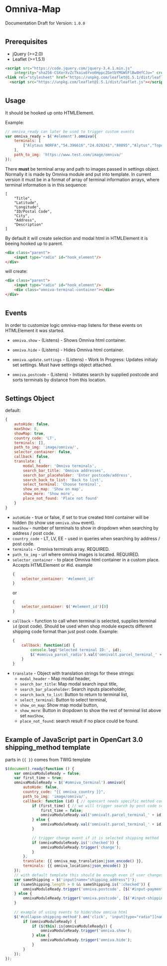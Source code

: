 # Omniva-Map

Documentation Draft for Version: `1.0.0`

#

## Prerequisites

- jQuery (>=2.0)
- Leaflet (>=1.5.1)

```html
<script src="https://code.jquery.com/jquery-3.4.1.min.js"
    integrity="sha256-CSXorXvZcTkaix6Yvo6HppcZGetbYMGWSFlBw8HfCJo=" crossorigin="anonymous"></script>
<link rel="stylesheet" href="https://unpkg.com/leaflet@1.5.1/dist/leaflet.css" />
  <script src="https://unpkg.com/leaflet@1.5.1/dist/leaflet.js"></script>
```

#

## Usage

It should be hooked up onto HTMLElement.

Example:
```js
// omniva_ready can later be used to trigger custom events
var omniva_ready = $('#element').omniva({
	terminals: [
		["Alytaus NORFA","54.396616","24.028241","88895","Alytus","Topolio g. 1, Alytus","Description"]
	],
	path_to_img: 'https://www.test.com/image/omniva/'
});
```
There **must** be terminal array and path to images passed in settings object. Normally it is made by Omniva module and put into template. In current version it must be in a format of array of terminal information arrays, where terminal information is in this sequence:

	[
		"Title",
		"Latitude",
		"Longitude",
		"ID/Postal Code",
		"City",
		"Address",
		"Description"
	]

By default it will create selection and modal html in HTMLElement it is beeing hooked up to parent.

```html
<div class="parent">
	<input type="radio" id="hook_element"/>
</div>
```

will create:

```html
<div class="parent">
	<input type="radio" id="hook_element"/>
	<div class="omniva-terminal-container"></div>
</div>
```

#

## Events

In order to customize logic omniva-map listens for these events on HTMLElement it was started.

- `omniva.show` - (Listens) - Shows Omniva html container.

- `omniva.hide` - (Listens) - Hides Omniva html container.

- `omniva.update.settings` - (Listens) - Work In Progress: Updates initialy set settings. Must have settings object attached.

- `omniva.postcode` - (Listens) - Initiates search by supplied postcode and sorts terminals by distance from this location.

#

## Settings Object

default:
```js
{
	autoHide: false,
    maxShow: 8,
    showMap: true,
    country_code: 'LT',
    terminals: [],
    path_to_img: 'image/omniva/',
    selector_container: false,
    callback: false,
    translate: {
    	modal_header: 'Omniva terminals',
      	search_bar_title: 'Omniva addresses',
      	search_bar_placeholder: 'Enter postcode/address',
      	search_back_to_list: 'Back to list',
      	select_terminal: 'Choose terminal',
      	show_on_map: 'Show on map',
      	show_more: 'Show more',
      	place_not_found: 'Place not found'
    }
}
```

- `autoHide` - true or false, if set to true created html container will be hidden (to show use `omniva.show` event).
- `maxShow` - number of terminals to show in dropdown when searching by address / post code.
- `country_code` - LT, LV, EE - used in queries when searching by address / post code.
- `terminals` - Omniva terminals array. REQUIRED.
- `path_to_img` - url where omniva images is located. REQUIRED.
- `selector_container` - to place Omniva html container in a custom place. Accepts HTMLElement or #id. example 
	```js
	{
		selector_container: '#element_id'
	}
	```
	or
	```js
	{
		selector_container: $('#element_id')[0]
	}
- `callback` - function to call when terminal is selected, supplies terminal `id` (post code). Should be used when shop module expects different shipping code format than just post code. Example:
	```js
	{
		callback: function(id) {
			console.log('Selected terminal ID:', id);
			$('#omniva_parcel_radio').val('omnivalt.parcel_terminal_' + id);
		}
	}
	```
- `translate` - Object with translation strings for these strings:
	- `modal_header` -  Map modal header,
    - `search_bar_title`: Map modal search input title,
    - `search_bar_placeholder`: Search inputs placeholder,
    - `search_back_to_list`: Button to return to terminal list,
    - `select_terminal`: Button to select terminal,
    - `show_on_map`: Show map modal button,
    - `show_more`: Button in dropdown to show the rest of terminal list above set `maxShow`,
    - `place_not_found`: search result if no place could be found.

#

## Example of JavaScript part in OpenCart 3.0 shipping_method template

parts in `{{ }}` comes from TWIG template

```js
$(document).ready(function () {
    var omnivaModuleReady = false;
    var first_time = true;
    omnivaModuleReady = $('#omniva_terminal').omniva({
        autoHide: false,
        country_code: "{{ omniva_country }}",
        path_to_img: 'image/omniva/',
        callback: function (id) { // opencart needs specific method code
            if (first_time) { // we will trigger search by post code so ignore first callback
                first_time = false;
                omnivaModuleReady.val('omnivalt.parcel_terminal_' + id);
            } else {
                omnivaModuleReady.val('omnivalt.parcel_terminal_' + id).prop('checked', true);
            }

			// trigger change event if it is selected shipping method
            if (omnivaModuleReady.is(':checked')) {
                omnivaModuleReady.trigger('change');
            }
        },
        translate: {{ omniva_map_translation|json_encode() }},
        terminals: {{ omniva_locations|json_encode() }}
    });
	// with default template this should be enough even if user changes postcode (as he needs to press continue button)
    var sameShipping = $('input[name="shipping_address"]');
    if (sameShipping.length > 0 && sameShipping.is(':checked')) {
        omnivaModuleReady.trigger('omniva.postcode', [$('#input-payment-postcode').val()]);
    } else {
        omnivaModuleReady.trigger('omniva.postcode', [$('#input-shipping-postcode').val()]);
    }
	
	// example of using events to hide/show omniva html
	$('#collapse-shipping-method').on('click', 'input[type="radio"][name="shipping_method"]', function (e) {
		if (omnivaModuleReady) {
			if ($(this).is(omnivaModuleReady)) {
            	omnivaModuleReady.trigger('omniva.show');
        	} else {
            	omnivaModuleReady.trigger('omniva.hide');
        	}
        }
	});  
});
```
